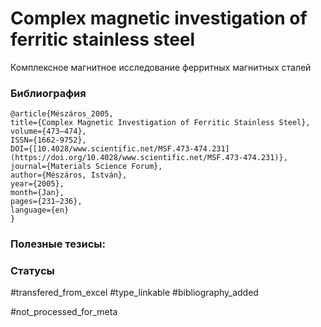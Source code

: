 # Complex magnetic investigation of ferritic stainless steel

Комплексное магнитное исследование ферритных магнитных сталей

### Библиография
```
@article{Mészáros_2005,
title={Complex Magnetic Investigation of Ferritic Stainless Steel},
volume={473–474},
ISSN={1662-9752},
DOI={[10.4028/www.scientific.net/MSF.473-474.231](https://doi.org/10.4028/www.scientific.net/MSF.473-474.231)},
journal={Materials Science Forum},
author={Mészáros, István},
year={2005},
month={Jan},
pages={231–236},
language={en}
}
```

### Полезные тезисы:

### Статусы
#transfered_from_excel 
#type_linkable
#bibliography_added

#not_processed_for_meta
